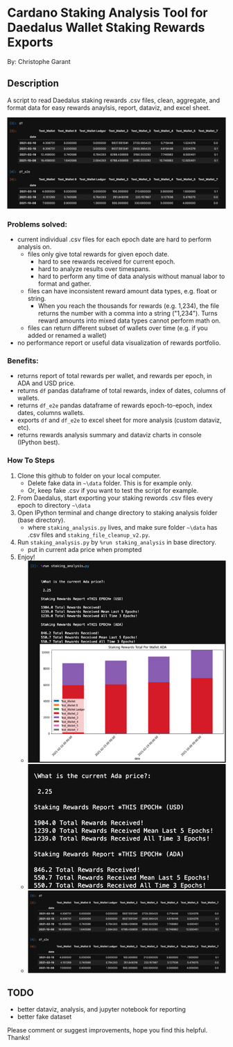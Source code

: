 # Cardano Staking Analysis Tool for Daedalus Wallet Staking Rewards Exports
By: Christophe Garant


## Description
A script to read Daedalus staking rewards .csv files, clean, aggregate, and format data for easy rewards anaylsis, report, dataviz, and excel sheet.

![](pics/dataframes.png)

###  Problems solved:
- current individual .csv files for each epoch date are hard to perform analysis on.
    - files only give total rewards for given epoch date.
        - hard to see rewards received for current epoch.
        - hard to analyze results over timespans.
        - hard to perform any time of data analysis without manual labor to format and gather.
    - files can have inconsistent reward amount data types, e.g. float or string.  
        - When you reach the thousands for rewards (e.g. 1,234), the file returns the number with a comma into a string ("1,234").  Turns reward amounts into mixed data types cannot perform math on.
    - files can return different subset of wallets over time (e.g. if you added or renamed a wallet)
- no performance report or useful data visualization of rewards portfolio.


### Benefits:
- returns report of total rewards per wallet, and rewards per epoch, in ADA and USD price.
- returns `df` pandas dataframe of total rewards, index of dates, columns of wallets.
- returns `df_e2e` pandas dataframe of rewards epoch-to-epoch, index dates, columns wallets.
- exports `df` and `df_e2e` to excel sheet for more analysis (custom dataviz, etc).
- returns rewards analysis summary and dataviz charts in console (IPython best).


### How To Steps
1. Clone this github to folder on your local computer.  
     - Delete fake data in `~\data` folder.  This is for example only.  
     - Or, keep fake .csv if you want to test the script for example.
2. From Daedalus, start exporting your staking rewords .csv files every epoch to directory `~\data`
3. Open IPython terminal and change directory to staking analysis folder (base directory).
    - where `staking_analysis.py` lives, and make sure folder `~\data` has .csv files and `staking_file_cleanup_v2.py`.
4. Run `staking_analysis.py` by `%run staking_analysis` in base directory.
    * put in current ada price when prompted
5. Enjoy!
    - ![](pics/console.png)
    - ![](pics/console_zoom.png)
    - ![](pics/dataframes.png)


    
    
## TODO
- better dataviz, analysis, and jupyter notebook for reporting
- better fake dataset

Please comment or suggest improvements, hope you find this helpful.  Thanks!


